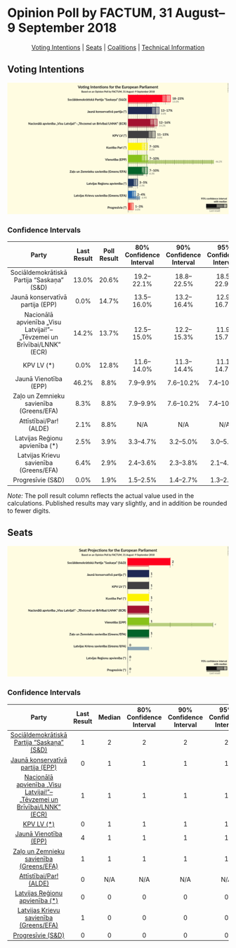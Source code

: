 # Opinion Poll by FACTUM, 31 August–9 September 2018

<p align="center"><a href="#voting-intentions">Voting Intentions</a> | <a href="#seats">Seats</a> | <a href="#coalitions">Coalitions</a> | <a href="#technical-information">Technical Information</a></p>

## Voting Intentions

![Graph with voting intentions not yet produced](2018-09-09-FACTUM.png "Voting Intentions")

### Confidence Intervals

| Party | Last Result | Poll Result | 80% Confidence Interval | 90% Confidence Interval | 95% Confidence Interval | 99% Confidence Interval |
|:-----:|:-----------:|:-----------:|:-----------------------:|:-----------------------:|:-----------------------:|:-----------------------:|
| Sociāldemokrātiskā Partija “Saskaņa” (S&D) | 13.0% | 20.6% | 19.2–22.1% |18.8–22.5% |18.5–22.9% |17.8–23.6% |
| Jaunā konservatīvā partija (EPP) | 0.0% | 14.7% | 13.5–16.0% |13.2–16.4% |12.9–16.7% |12.3–17.4% |
| Nacionālā apvienība „Visu Latvijai!”–„Tēvzemei un Brīvībai/LNNK” (ECR) | 14.2% | 13.7% | 12.5–15.0% |12.2–15.3% |11.9–15.7% |11.4–16.3% |
| KPV LV (*) | 0.0% | 12.8% | 11.6–14.0% |11.3–14.4% |11.1–14.7% |10.5–15.3% |
| Jaunā Vienotība (EPP) | 46.2% | 8.8% | 7.9–9.9% |7.6–10.2% |7.4–10.5% |7.0–11.0% |
| Zaļo un Zemnieku savienība (Greens/EFA) | 8.3% | 8.8% | 7.9–9.9% |7.6–10.2% |7.4–10.5% |7.0–11.0% |
| Attīstībai/Par! (ALDE) | 2.1% | 8.8% | N/A |N/A |N/A |N/A |
| Latvijas Reģionu apvienība (*) | 2.5% | 3.9% | 3.3–4.7% |3.2–5.0% |3.0–5.2% |2.7–5.6% |
| Latvijas Krievu savienība (Greens/EFA) | 6.4% | 2.9% | 2.4–3.6% |2.3–3.8% |2.1–4.0% |1.9–4.4% |
| Progresīvie (S&D) | 0.0% | 1.9% | 1.5–2.5% |1.4–2.7% |1.3–2.8% |1.1–3.2% |

*Note:* The poll result column reflects the actual value used in the calculations. Published results may vary slightly, and in addition be rounded to fewer digits.

## Seats

![Graph with seats not yet produced](2018-09-09-FACTUM-seats.png "Seats")

### Confidence Intervals

| Party | Last Result | Median | 80% Confidence Interval | 90% Confidence Interval | 95% Confidence Interval | 99% Confidence Interval |
|:-----:|:-----------:|:------:|:-----------------------:|:-----------------------:|:-----------------------:|:-----------------------:|
| <a href="#sociāldemokrātiskā-partija-“saskaņa”-(s&d)">Sociāldemokrātiskā Partija “Saskaņa” (S&D)</a> | 1 | 2 | 2 |2 |2 |2 |
| <a href="#jaunā-konservatīvā-partija-(epp)">Jaunā konservatīvā partija (EPP)</a> | 0 | 1 | 1 |1 |1 |1 |
| <a href="#nacionālā-apvienība-„visu-latvijai!”–„tēvzemei-un-brīvībai/lnnk”-(ecr)">Nacionālā apvienība „Visu Latvijai!”–„Tēvzemei un Brīvībai/LNNK” (ECR)</a> | 1 | 1 | 1 |1 |1 |1 |
| <a href="#kpv-lv-(*)">KPV LV (*)</a> | 0 | 1 | 1 |1 |1 |1 |
| <a href="#jaunā-vienotība-(epp)">Jaunā Vienotība (EPP)</a> | 4 | 1 | 1 |1 |1 |1 |
| <a href="#zaļo-un-zemnieku-savienība-(greens/efa)">Zaļo un Zemnieku savienība (Greens/EFA)</a> | 1 | 1 | 1 |1 |1 |1 |
| <a href="#attīstībai/par!-(alde)">Attīstībai/Par! (ALDE)</a> | 0 | N/A | N/A |N/A |N/A |N/A |
| <a href="#latvijas-reģionu-apvienība-(*)">Latvijas Reģionu apvienība (*)</a> | 0 | 0 | 0 |0 |0 |0 |
| <a href="#latvijas-krievu-savienība-(greens/efa)">Latvijas Krievu savienība (Greens/EFA)</a> | 1 | 0 | 0 |0 |0 |0 |
| <a href="#progresīvie-(s&d)">Progresīvie (S&D)</a> | 0 | 0 | 0 |0 |0 |0 |

